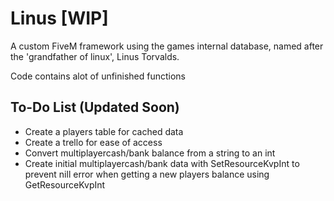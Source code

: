 # Linus [WIP]
A custom FiveM framework using the games internal database, named after the 'grandfather of linux', Linus Torvalds.

Code contains alot of unfinished functions


## To-Do List (Updated Soon)

- Create a players table for cached data
- Create a trello for ease of access
- Convert multiplayercash/bank balance from a string to an int
- Create initial multiplayercash/bank data with SetResourceKvpInt to prevent nill error when getting a new players balance using GetResourceKvpInt
